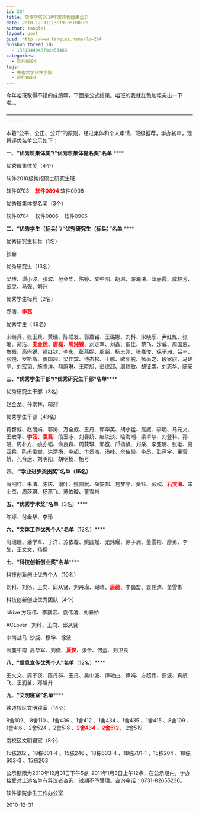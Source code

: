 ```yaml
---
id: 264
title: 软件学院2010年度评优结果公示
date: 2010-12-31T13:19:06+00:00
author: tanglei
layout: post
guid: http://www.tanglei.name/?p=264
duoshuo_thread_id:
  - 1351844048792453463
categories:
  - 软件0804
tags:
  - 中南大学软件学院
  - 软件0804
---
```

今年咱班取得不错的成绩啊。下面是公式结果。咱班的我就红色加粗突出一下啦。。

&#8212;&#8212;&#8212;&#8212;&#8212;&#8212;&#8212;&#8212;&#8212;&#8212;&#8212;&#8212;&#8212;&#8212;&#8212;&#8212;&#8212;&#8212;&#8212;&#8212;&#8212;&#8212;&#8212;&#8212;&#8212;&#8212;&#8212;&#8212;&#8212;&#8212;&#8212;&#8212;&#8212;&#8212;&#8212;&#8212;&#8212;&#8212;&#8212;&#8211;

本着“公平、公正、公开”的原则，经过集体和个人申请，班级推荐，学办初审，现将评优名单公示如下：

**一、“优秀班集体奖”****/****“优秀班集体提名奖”名单** ****

优秀班集体奖（4个）

软件2010级统招硕士研究生班

软件0703    **<span style="color: #ff0000;">软件0804 </span>** 软件0908

优秀班集体提名奖（3个）

软件0704    软件0806    软件0906

**二、“优秀学生（标兵）”****/****“优秀研究生（标兵）”名单** ****

优秀研究生标兵（1名）

张金

优秀研究生（13名）

梁博、谭小波、张波、付金华、陈婷、文中阳、胡琳、游海涛、邱丽霞、成林芳、彭灵、马强、刘升

优秀学生标兵（2名）

郑洁、<span style="color: #ff0000;"><strong>李茜</strong></span>

优秀学生（49名）

宋继兵、张玉兵、黄瑞、陈聪发、郭嘉铭、王璐娜、刘科、宋晓乐、尹红炼、张璐、郑洁、<span style="color: #ff0000;"><strong>麦金运、唐磊、周湘锦</strong></span>、刘定军、刘鑫、彭佳、蔡飞、沙威、周国恩、詹振、高兴锐、顿红钦、李永、彭燕妮、周超、杨志刚、张嘉俊、徐子洲、吕丰、张悦、罗斯斯、贾国超、梁佳宾、傅杰松、王鹏、欧阳威、杨尚之、段家骐、马建亭、刘宏韬、施腾洋、郝蔚琳、王晓旭、彭德超、周颖敏、胡征南、刘志华、陈安

**三、“优秀学生干部”****/****“优秀研究生干部”名单******

优秀研究生干部（3名）

赵金龙、孙崇林、邬迎

优秀学生干部（43名）

蒋智威、赵丽娟、郭涛、万全威、王丹、郭华英、胡小猛、高威、李明、马元文、王宏平、<span style="color: #ff0000;"><strong>李茜、袁磊</strong></span>、段玉冰、刘春娇、赵泱泱、喻海潮、梁卓尔、刘登科、孙明、周朴方、姚亦韬、俞良森、周荻琪、郭宽、邝扬帆、刘朵、李亚明、张唯、易亚兵、陈甫俊喾、洪清扬、李超、卞景浩、汤峰、佘佳燊、李昂、彭泽宇、董雪娇、孔令远、刘明阳、胡明桢、杨号

**四、** ******“学业进步突出奖”名单**（15名）****

唐细红、朱涛、陈庆、谢叶、姚圆斌、薛安邦、易梦平、黄钰、彭权、<span style="color: #ff0000;"><strong>石文海</strong></span>、宋士杰、周荻琪、杨燕飞、苏依璇、董雪彬

**五、“优秀学术奖”名单**（3名）****

陈婷、付金华、李玲

**六、“文体工作优秀个人”名单**（12名）****

冯瑞瑞、潘学军、于洋、苏依璇、姚圆斌、尤炜耀、徐子洲、董雪彬、廖勇、李黎、王文文、杨柳

**七、“科技创新创业奖”名单******

科技创新创业优秀个人（10名）

刘科、刘扬、王向、邱从贤、刘丹瑜、段晴、<span style="color: #ff0000;"><strong>唐磊</strong></span>、李巍宏、袁伟清、董雪彬

科技创新创业优秀团队（4个）

Idrive 方超伟、李巍宏、袁伟清、刘春娇

ACLover   刘科、王向、邱从贤

中南战马  沙威、穆坤、徐波

云麓中南  高华军、刘俊、<span style="color: #ff0000;"><strong>夏俊</strong></span>、张金、何蓝、刘卫良

**八、“信息宣传优秀个人”名单**（12名）****

王文文、周子夜、陈丹群、王丹、吴中波、谭艳曲、谭娟、方超伟、彭波、宾航飞、王润苗、邓旭升

**九、“文明寝室”名单******

铁道校区文明寝室（14个）

8舍102、 8舍110 、1舍436 、1舍412 、1舍434 、1舍435 、1舍415 、8舍109 、1舍416 、2舍524 、2舍518 、<span style="color: #ff0000;"><strong>2舍434 、2舍512</strong></span>、 2舍519

南校区文明寝室（8个）

15栋202 、18栋601-4 、15栋246 、18栋603-4 、18栋701-1 、15栋204 、18栋603-3 、15栋203

公示期限为2010年12月31日下午5点&#8211;2011年1月3日上午12点，在公示期内，学办接受对上述名单有异议者咨询，过期不予受理。咨询电话：0731-82655236。

软件学院学生工作办公室

2010-12-31
